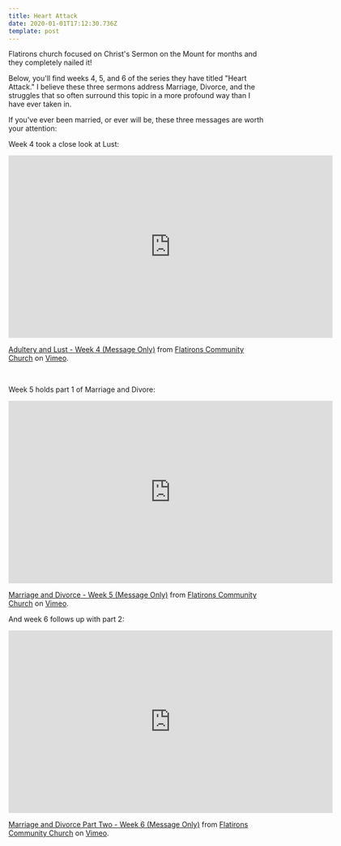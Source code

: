 ```yaml
---
title: Heart Attack
date: 2020-01-01T17:12:30.736Z
template: post
---
```

<p>Flatirons church focused on Christ's Sermon on the Mount for months and they completely nailed it!</p>
<p>Below, you'll find weeks 4, 5, and 6 of the series they have titled "Heart Attack." I believe these three sermons address Marriage, Divorce, and the struggles that so often surround this topic in a more profound way than I have ever taken in.</p>
<p>If you've ever been married, or ever will be, these three messages are worth your attention:</p>
<p>Week 4 took a close look at Lust:</p>
<p><iframe src="https://player.vimeo.com/video/297743595?color=ff9933&amp;title=0&amp;byline=0&amp;portrait=0" width="640" height="360" frameborder="0" allowfullscreen="allowfullscreen"></iframe></p>
<p><a href="https://vimeo.com/297743595">Adultery and Lust - Week 4 (Message Only)</a> from <a href="https://vimeo.com/flatironschurch">Flatirons Community Church</a> on <a href="https://vimeo.com">Vimeo</a>.</p>
<p> </p>
<p>Week 5 holds part 1 of Marriage and Divore:</p>
<p><iframe src="https://player.vimeo.com/video/299050289?color=ff9933&amp;title=0&amp;byline=0&amp;portrait=0" width="640" height="360" frameborder="0" allowfullscreen="allowfullscreen"></iframe></p>
<p><a href="https://vimeo.com/299050289">Marriage and Divorce - Week 5 (Message Only)</a> from <a href="https://vimeo.com/flatironschurch">Flatirons Community Church</a> on <a href="https://vimeo.com">Vimeo</a>.</p>
<p>And week 6 follows up with part 2:</p>
<p><iframe src="https://player.vimeo.com/video/300324753?color=ff9933&amp;title=0&amp;byline=0&amp;portrait=0" width="640" height="360" frameborder="0" allowfullscreen="allowfullscreen"></iframe></p>
<p><a href="https://vimeo.com/300324753">Marriage and Divorce Part Two - Week 6 (Message Only)</a> from <a href="https://vimeo.com/flatironschurch">Flatirons Community Church</a> on <a href="https://vimeo.com">Vimeo</a>.</p>

